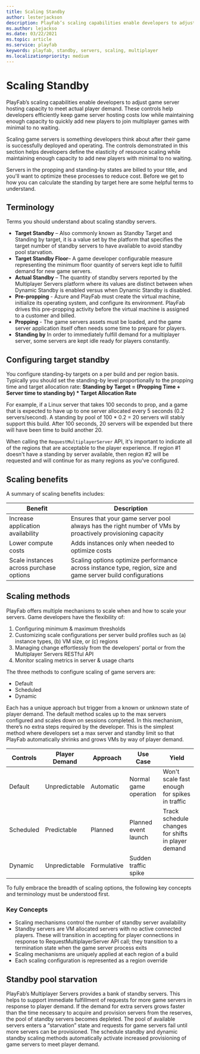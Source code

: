 ```yaml
---
title: Scaling Standby
author: lesterjackson
description: PlayFab’s scaling capabilities enable developers to adjust game server hosting capacity to meet actual player demand.
ms.author: lejackso
ms.date: 03/22/2021
ms.topic: article
ms.service: playfab
keywords: playfab, standby, servers, scaling, multiplayer
ms.localizationpriority: medium
---
```


# Scaling Standby
 PlayFab’s scaling capabilities enable developers to adjust game server hosting capacity to meet actual player demand. These controls help developers efficiently keep game server hosting costs low while maintaining enough capacity to quickly add new players to join multiplayer games with minimal to no waiting.

Scaling game servers is something developers think about after their game is successfully deployed and operating.  The controls demonstrated in this section helps developers define the elasticity of resource scaling while 
maintaining enough capacity to add new players with minimal to no waiting.

Servers in the propping and standing-by states are billed to your title, and you'll want to optimize these processes to reduce cost. Before we get to how you can calculate the standing by target here are some helpful terms to understand. 

## Terminology
Terms you should understand about scaling standby servers.

- **Target Standby** – Also commonly known as Standby Target and Standing by target, it is a value set by the platform that specifies the target number of standby servers to have available to avoid standby pool starvation.
- **Target Standby Floor**– A game developer configurable measure representing the minimum floor quantity of servers kept idle to fulfill demand for new game servers.
- **Actual Standby** – The quantity of standby servers reported by the Multiplayer Servers platform where its values are distinct between when Dynamic Standby is enabled versus when Dynamic Standby is disabled.
- **Pre-propping** - Azure and PlayFab must create the virtual machine, initialize its operating system, and configure its environment. PlayFab drives this pre-propping activity before the virtual machine is assigned to a customer and billed.
- **Propping** - The game servers assets must be loaded, and the game server application itself often needs some time to prepare for players.
- **Standing by** In order to immediately fulfill demand for a multiplayer server, some servers are kept idle ready for players constantly.


## Configuring target standby
You configure standing-by targets on a per build and per region basis. Typically you should set the standing-by level proportionally to the propping time and target allocation rate: 
**Standing by Target = (Propping Time + Server time to standing by) * Target Allocation Rate** 

For example, if a Linux server that takes 100 seconds to prop, and a game that is expected to have up to one server allocated every 5 seconds (0.2 servers/second). A standing by pool of 100 * 0.2 = 20 servers will stably support this build. After 100 seconds, 20 servers will be expended but there will have been time to build another 20. 

When calling the `RequestMultiplayerServer` API, it's important to indicate all of the regions that are acceptable to the player experience. If region #1 doesn't have a standing by server available, then region #2 will be requested and will continue for as many regions as you've configured.

## Scaling benefits

A summary of scaling benefits includes:

| Benefit  | Description  |
|---|---|
| Increase application availability  | Ensures that your game server pool always has the right number of VMs by proactively provisioning capacity |
| Lower compute costs  | Adds instances only when needed to optimize costs  |
| Scale instances across purchase options | Scaling options optimize performance across instance type, region, size and game server build configurations |

## Scaling methods

PlayFab offers multiple mechanisms to scale when and how to scale your servers.  Game developers have the flexibility of:

1. Configuring minimum & maximum thresholds
2. Customizing scale configurations per server build profiles such as (a) instance types, (b) VM size, or (c) regions
3. Managing change effortlessly from the developers’ portal or from the Multiplayer Servers RESTful API
4. Monitor scaling metrics in server & usage charts

The three methods to configure scaling of game servers are:

- Default
- Scheduled
- Dynamic

Each has a unique approach but trigger from a known or unknown state of player demand. The default method scales up to the max servers configured and scales down on sessions completed. In this mechanism, there’s no extra steps required by the developer. This is the simplest method where developers set a max server and standby limit so that PlayFab automatically shrinks and grows VMs by way of player demand.

| Controls  | Player Demand | Approach | Use Case | Yield |
|---|---|---|---|---|
| Default | Unpredictable  | Automatic | Normal game operation | Won't scale fast enough for spikes in traffic |
| Scheduled | Predictable | Planned | Planned event launch | Track schedule changes for shifts in player demand |
| Dynamic   | Unpredictable | Formulative | Sudden traffic spike | |

To fully embrace the breadth of scaling options, the following key concepts and terminology must be understood first.

### Key Concepts

- Scaling mechanisms control the number of standby server availability
- Standby servers are VM allocated servers with no active connected players. These will transition in accepting for player connections in response to RequestMultiplayerServer API call; they transition to a termination state when the game server process exits 
- Scaling mechanisms are uniquely applied at each region of a build
- Each scaling configuration is represented as a region override

## Standby pool starvation

PlayFab’s Multiplayer Servers provides a bank of standby servers. This helps to support immediate fulfillment of requests for more game servers in response to player demand. If the demand for extra servers grows faster than the time necessary to acquire and provision servers from the reserves, the pool of standby servers becomes depleted. The pool of available servers enters a “starvation” state and requests for game servers fail until more servers can be provisioned. The schedule standby and dynamic standby scaling methods automatically activate increased provisioning of game servers to meet player demand.